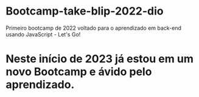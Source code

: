 # Bootcamp-take-blip-2022-dio
Primeiro bootcamp de 2022 voltado para o aprendizado em back-end usando JavaScript - Let's Go!

# Neste início de 2023 já estou em um novo Bootcamp e ávido pelo aprendizado.
